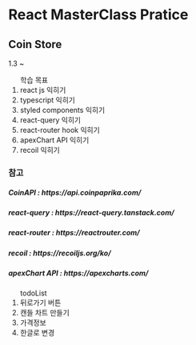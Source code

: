 <h1>React MasterClass Pratice</h1>
<h2>Coin Store</h2>

<p>1.3 ~</p>

<ol>학습 목표
<li>react js 익히기</li>
<li>typescript 익히기</li>
<li>styled components 익히기</li>
<li>react-query 익히기</li>
<li>react-router hook 익히기</li>
<li>apexChart API 익히기</li>
<li>recoil 익히기</li>
</ol>

<h3>참고</h3>
<h5>CoinAPI : https://api.coinpaprika.com/</h5>
<h5>react-query : https://react-query.tanstack.com/</h5>
<h5>react-router : https://reactrouter.com/</h5>
<h5>recoil : https://recoiljs.org/ko/</h5>
<h5>apexChart API : https://apexcharts.com/</h5>

<ol>todoList
<li>뒤로가기 버튼</li>
<li>캔들 차트 만들기</li>
<li>가격정보</li>
<li>한글로 변경</li>
</ol>
